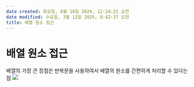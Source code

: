 ```yaml
---
date created: 화요일, 6월 18일 2024, 12:24:21 오전
date modified: 수요일, 3월 12일 2025, 8:42:37 오전
title: 배열 원소 접근
---
```


# 배열 원소 접근

배열의 가장 큰 장점은 반복문을 사용하여서 배열의 원소를 간편하게 처리할 수 있다는 점
![](https://i.imgur.com/0baKRG5.png)
